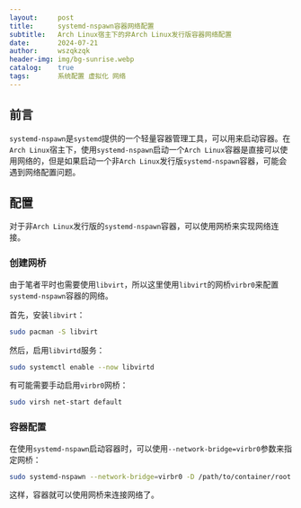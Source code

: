 ```yaml
---
layout:     post
title:      systemd-nspawn容器网络配置
subtitle:   Arch Linux宿主下的非Arch Linux发行版容器网络配置
date:       2024-07-21
author:     wszqkzqk
header-img: img/bg-sunrise.webp
catalog:    true
tags:       系统配置 虚拟化 网络
---
```


## 前言

`systemd-nspawn`是`systemd`提供的一个轻量容器管理工具，可以用来启动容器。在`Arch Linux`宿主下，使用`systemd-nspawn`启动一个`Arch Linux`容器是直接可以使用网络的，但是如果启动一个非`Arch Linux`发行版`systemd-nspawn`容器，可能会遇到网络配置问题。

## 配置

对于非`Arch Linux`发行版的`systemd-nspawn`容器，可以使用网桥来实现网络连接。

### 创建网桥

由于笔者平时也需要使用`libvirt`，所以这里使用`libvirt`的网桥`virbr0`来配置`systemd-nspawn`容器的网络。

首先，安装`libvirt`：

```bash
sudo pacman -S libvirt
```

然后，启用`libvirtd`服务：

```bash
sudo systemctl enable --now libvirtd
```

有可能需要手动启用`virbr0`网桥：

```bash
sudo virsh net-start default
```

### 容器配置

在使用`systemd-nspawn`启动容器时，可以使用`--network-bridge=virbr0`参数来指定网桥：

```bash
sudo systemd-nspawn --network-bridge=virbr0 -D /path/to/container/root
```

这样，容器就可以使用网桥来连接网络了。
